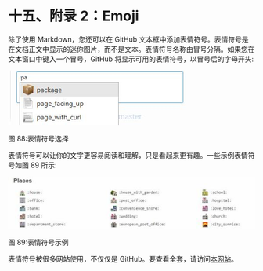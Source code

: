 # 十五、附录 2：Emoji

除了使用 Markdown，您还可以在 GitHub 文本框中添加表情符号。表情符号是在文档正文中显示的迷你图片，而不是文本。表情符号名称由冒号分隔。如果您在文本窗口中键入一个冒号，GitHub 将显示可用的表情符号，以冒号后的字母开头:

![](img/00092.jpeg)

图 88:表情符号选择

表情符号可以让你的文字更容易阅读和理解，只是看起来更有趣。一些示例表情符号如图 89 所示:

![](img/00093.jpeg)

图 89:表情符号示例

表情符号被很多网站使用，不仅仅是 GitHub。要查看全套，请访问[本网站](http://www.emoji-cheat-sheet.com/)。